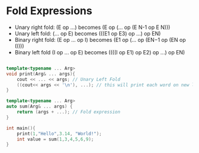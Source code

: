 # Fold Expressions

- Unary right fold: (E op ...) becomes (E op (... op (E N-1 op E N)))
- Unary left fold: (... op E) becomes (((E1 op E3) op ...) op EN)
- Binary right fold: (E op ... op I) becomes (E1 op (... op (EN−1 op (EN op I))))
- Binary left fold (I op ... op E) becomes ((((I op E1) op E2) op ...) op EN)


```C++

template<typename ... Arg>
void print(Arg& ... args){
    cout << ... << args; // Unary Left Fold
    ((cout<< args << '\n'), ...); // this will print each word on new line -> Research more
}

template<typename ... Arg>
auto sum(Arg& ... args) {
    return (args + ...); // Fold expression
}

int main(){
    print(1,"Hello",3.14, "World!");
    int value = sum(1,3,4,5,6,9);
}
```